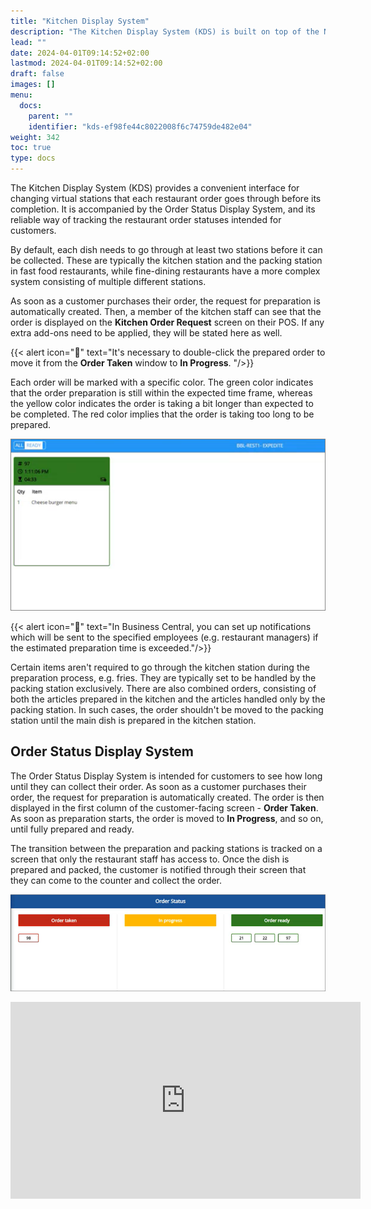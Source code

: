 ```yaml
---
title: "Kitchen Display System"
description: "The Kitchen Display System (KDS) is built on top of the NP Hospitality module to provide convenient interface for changing virtual stations that each restaurant order goes through before its completion."
lead: ""
date: 2024-04-01T09:14:52+02:00
lastmod: 2024-04-01T09:14:52+02:00
draft: false
images: []
menu:
  docs:
    parent: ""
    identifier: "kds-ef98fe44c8022008f6c74759de482e04"
weight: 342
toc: true
type: docs
---
```


The Kitchen Display System (KDS) provides a convenient interface for changing virtual stations that each restaurant order goes through before its completion. It is accompanied by the Order Status Display System, and its reliable way of tracking the restaurant order statuses intended for customers.

By default, each dish needs to go through at least two stations before it can be collected. These are typically the kitchen station and the packing station in fast food restaurants, while fine-dining restaurants have a more complex system consisting of multiple different stations.

As soon as a customer purchases their order, the request for preparation is automatically created. Then, a member of the kitchen staff can see that the order is displayed on the **Kitchen Order Request** screen on their POS. If any extra add-ons need to be applied, they will be stated here as well.  

{{< alert icon="📝" text="It's necessary to double-click the prepared order to move it from the <b>Order Taken</b> window to <b>In Progress</b>. "/>}}

Each order will be marked with a specific color. The green color indicates that the order preparation is still within the expected time frame, whereas the yellow color indicates the order is taking a bit longer than expected to be completed. The red color implies that the order is taking too long to be prepared. 

![kds_staff](Images/kds_staff.png)

{{< alert icon="📝" text="In Business Central, you can set up notifications which will be sent to the specified employees (e.g. restaurant managers) if the estimated preparation time is exceeded."/>}}

Certain items aren't required to go through the kitchen station during the preparation process, e.g. fries. They are typically set to be handled by the packing station exclusively. There are also combined orders, consisting of both the articles prepared in the kitchen and the articles handled only by the packing station. In such cases, the order shouldn't be moved to the packing station until the main dish is prepared in the kitchen station.

## Order Status Display System

The Order Status Display System is intended for customers to see how long until they can collect their order. As soon as a customer purchases their order, the request for preparation is automatically created. The order is then displayed in the first column of the customer-facing screen - **Order Taken**. As soon as preparation starts, the order is moved to **In Progress**, and so on, until fully prepared and ready.

The transition between the preparation and packing stations is tracked on a screen that only the restaurant staff has access to. Once the dish is prepared and packed, the customer is notified through their screen that they can come to the counter and collect the order. 

![kds_customer](Images/kds_customer.png)

<iframe width="560" height="315" src="https://www.youtube.com/embed/FwkgHZAFeAU?si=7fTN_L-GRigdHNlL" title="YouTube video player" frameborder="0" allow="accelerometer; autoplay; clipboard-write; encrypted-media; gyroscope; picture-in-picture; web-share" allowfullscreen></iframe>